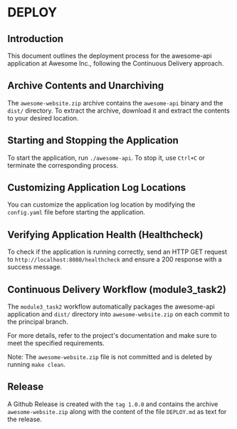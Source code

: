 # DEPLOY

## Introduction

This document outlines the deployment process for the awesome-api application at Awesome Inc., following the Continuous Delivery approach.

## Archive Contents and Unarchiving

The `awesome-website.zip` archive contains the `awesome-api` binary and the `dist/` directory. To extract the archive, download it and extract the contents to your desired location.

## Starting and Stopping the Application

To start the application, run `./awesome-api`. To stop it, use `Ctrl+C` or terminate the corresponding process.

## Customizing Application Log Locations

You can customize the application log location by modifying the `config.yaml` file before starting the application.

## Verifying Application Health (Healthcheck)

To check if the application is running correctly, send an HTTP GET request to `http://localhost:8080/healthcheck` and ensure a 200 response with a success message.

## Continuous Delivery Workflow (module3_task2)

The `module3_task2` workflow automatically packages the awesome-api application and `dist/` directory into `awesome-website.zip` on each commit to the principal branch.

For more details, refer to the project's documentation and make sure to meet the specified requirements.

Note: The `awesome-website.zip` file is not committed and is deleted by running `make clean`.

## Release

A Github Release is created with the `tag 1.0.0` and contains the archive
`awesome-website.zip` along with the content of the file `DEPLOY.md` as text
for the release.
